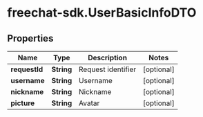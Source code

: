 # freechat-sdk.UserBasicInfoDTO

## Properties

Name | Type | Description | Notes
------------ | ------------- | ------------- | -------------
**requestId** | **String** | Request identifier | [optional] 
**username** | **String** | Username | [optional] 
**nickname** | **String** | Nickname | [optional] 
**picture** | **String** | Avatar | [optional] 



